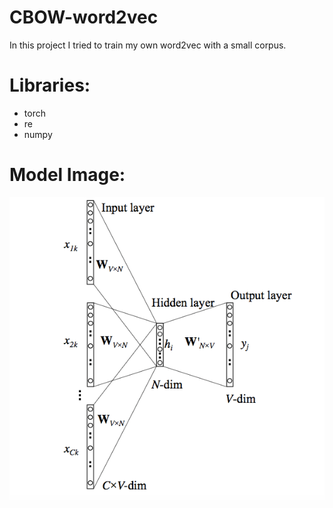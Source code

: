 # CBOW-word2vec
In this project I tried to train my own word2vec with a small corpus.

# Libraries:

- torch
- re
- numpy

# Model Image:
![CBOW](https://github.com/bceran/CBOW-word2vec/blob/main/cbow.png)
